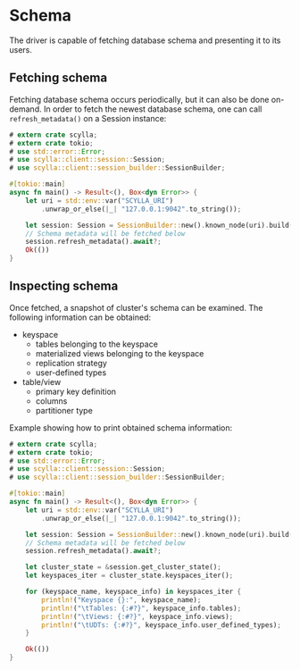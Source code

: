 # Schema

The driver is capable of fetching database schema and presenting it to its users.

## Fetching schema

Fetching database schema occurs periodically, but it can also be done on-demand. In order to fetch the newest database schema, one can call `refresh_metadata()` on a Session instance: 
```rust
# extern crate scylla;
# extern crate tokio;
# use std::error::Error;
# use scylla::client::session::Session;
# use scylla::client::session_builder::SessionBuilder;

#[tokio::main]
async fn main() -> Result<(), Box<dyn Error>> {
    let uri = std::env::var("SCYLLA_URI")
        .unwrap_or_else(|_| "127.0.0.1:9042".to_string());

    let session: Session = SessionBuilder::new().known_node(uri).build().await?;
    // Schema metadata will be fetched below
    session.refresh_metadata().await?;
    Ok(())
}
```

## Inspecting schema

Once fetched, a snapshot of cluster's schema can be examined. The following information can be obtained:
 - keyspace
   - tables belonging to the keyspace
   - materialized views belonging to the keyspace
   - replication strategy
   - user-defined types
 - table/view
   - primary key definition
   - columns
   - partitioner type

Example showing how to print obtained schema information:

```rust
# extern crate scylla;
# extern crate tokio;
# use std::error::Error;
# use scylla::client::session::Session;
# use scylla::client::session_builder::SessionBuilder;

#[tokio::main]
async fn main() -> Result<(), Box<dyn Error>> {
    let uri = std::env::var("SCYLLA_URI")
        .unwrap_or_else(|_| "127.0.0.1:9042".to_string());

    let session: Session = SessionBuilder::new().known_node(uri).build().await?;
    // Schema metadata will be fetched below
    session.refresh_metadata().await?;

    let cluster_state = &session.get_cluster_state();
    let keyspaces_iter = cluster_state.keyspaces_iter();

    for (keyspace_name, keyspace_info) in keyspaces_iter {
        println!("Keyspace {}:", keyspace_name);
        println!("\tTables: {:#?}", keyspace_info.tables);
        println!("\tViews: {:#?}", keyspace_info.views);
        println!("\tUDTs: {:#?}", keyspace_info.user_defined_types);
    }

    Ok(())
}
```

